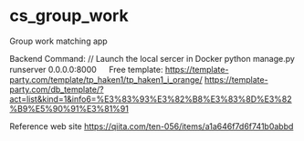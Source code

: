 # cs_group_work
Group work matching app

Backend
Command:
// Launch the local sercer in Docker
python manage.py runserver 0.0.0.0:8000
　
Free template:
https://template-party.com/template/tp_haken1/tp_haken1_i_orange/
https://template-party.com/db_template/?act=list&kind=1&info6=%E3%83%93%E3%82%B8%E3%83%8D%E3%82%B9%E5%90%91%E3%81%91

Reference web site 
https://qiita.com/ten-056/items/a1a646f7d6f741b0abbd